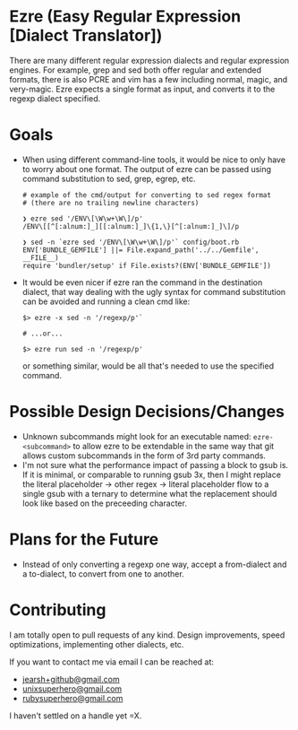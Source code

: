 
# Ezre (Easy Regular Expression [Dialect Translator])

  There are many different regular expression dialects and regular
expression engines.  For example, grep and sed both offer regular and
extended formats, there is also PCRE and vim has a few including
normal, magic, and very-magic.  Ezre expects a single format as input,
and converts it to the regexp dialect specified.

# Goals

* When using different command-line tools, it would be nice to only
  have to worry about one format.  The output of ezre can be passed
  using command substitution to sed, grep, egrep, etc.
  ```
  # example of the cmd/output for converting to sed regex format
  # (there are no trailing newline characters)

  ❯ ezre sed '/ENV\[\W\w+\W\]/p'
  /ENV\[[^[:alnum:]_][[:alnum:]_]\{1,\}[^[:alnum:]_]\]/p

  ❯ sed -n `ezre sed '/ENV\[\W\w+\W\]/p'` config/boot.rb
  ENV['BUNDLE_GEMFILE'] ||= File.expand_path('../../Gemfile', __FILE__)
  require 'bundler/setup' if File.exists?(ENV['BUNDLE_GEMFILE'])
  ```
* It would be even nicer if ezre ran the command in the destination dialect,
  that way dealing with the ugly syntax for command substitution can be avoided
  and running a clean cmd like:
  ```
  $> ezre -x sed -n '/regexp/p'`

  # ...or...

  $> ezre run sed -n '/regexp/p'
  ```
  or something similar, would be all that's needed to use the specified command.

# Possible Design Decisions/Changes

* Unknown subcommands might look for an executable named:
  `ezre-<subcommand>` to allow ezre to be extendable in the same way
  that git allows custom subcommands in the form of 3rd party
  commands.
* I'm not sure what the performance impact of passing a block to gsub
  is.  If it is minimal, or comparable to running gsub 3x, then I
  might replace the literal placeholder -> other regex -> literal
  placeholder flow to a single gsub with a ternary to determine what
  the replacement should look like based on the preceeding character.

# Plans for the Future

* Instead of only converting a regexp one way, accept a from-dialect
  and a to-dialect, to convert from one to another.

# Contributing

I am totally open to pull requests of any kind.  Design
improvements, speed optimizations, implementing other dialects, etc.

If you want to contact me via email I can be reached at:
* jearsh+github@gmail.com
* unixsuperhero@gmail.com
* rubysuperhero@gmail.com

I haven't settled on a handle yet =X.

